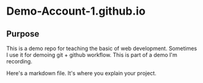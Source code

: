 # Demo-Account-1.github.io

## Purpose

This is a demo repo for teaching the basic of web development. Sometimes I use it for demoing git + github workflow. This is part of a demo I'm recording.

Here's a markdown file. It's where you explain your project.
